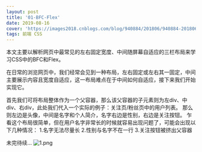```yaml
---
layout: post
title: '01-BFC-Flex'
date: 2019-08-16
cover: 'https://images2018.cnblogs.com/blog/940884/201806/940884-20180620173714978-1495720879.jpg'
tags: 前端 CSS
---
```


本文主要以解析网页中最常见的左右固定宽度、中间随屏幕自适应的三栏布局来学习CSS中的BFC和Flex。

在日常的浏览网页中，我们经常会见到一种布局，左右固定或左右其一固定，中间主要展示内容且宽度自适应，这一布局难点在于中间如何自适应，接下来我们开始实现它。

首先我们可将布局整体作为一个父容器，那么该父容器的子元素则为左div、中div、右div，此处我们代入一个实际的例子：关注页/粉丝页中的用户列表。
那么则左边是头像，中间是名字和个人简介，名字右边是性别，右边是关注按钮。
乍看这个布局很简单，但在用户名字非常长的时候就容易出现问题了，可能会出现以下几种情况：
1.名字无法尽量长
2.性别与名字不在一行
3.关注按钮被挤出父容器

未完待续...
![1.png](https://.png)


```

```

